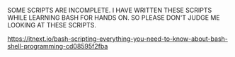 SOME SCRIPTS ARE INCOMPLETE. I HAVE WRITTEN THESE SCRIPTS WHILE LEARNING BASH FOR HANDS ON. SO PLEASE DON'T JUDGE ME LOOKING AT THESE SCRIPTS.

https://itnext.io/bash-scripting-everything-you-need-to-know-about-bash-shell-programming-cd08595f2fba
